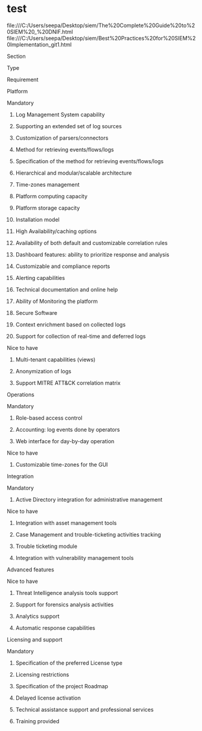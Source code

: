 # test
file:///C:/Users/seepa/Desktop/siem/The%20Complete%20Guide%20to%20SIEM%20_%20DNIF.html
file:///C:/Users/seepa/Desktop/siem/Best%20Practices%20for%20SIEM%20Implementation_git1.html

Section

Type

Requirement

Platform

Mandatory

1) Log Management System capability

2) Supporting an extended set of log sources

3) Customization of parsers/connectors

4) Method for retrieving events/flows/logs

5) Specification of the method for retrieving events/flows/logs

6) Hierarchical and modular/scalable architecture

7) Time-zones management

8) Platform computing capacity

9) Platform storage capacity

10) Installation model

11) High Availability/caching options

12) Availability of both default and customizable correlation rules

13) Dashboard features: ability to prioritize response and analysis

14) Customizable and compliance reports

15) Alerting capabilities

16) Technical documentation and online help

17) Ability of Monitoring the platform

18) Secure Software

19) Context enrichment based on collected logs

20) Support for collection of real-time and deferred logs

Nice to have

1) Multi-tenant capabilities (views)

2) Anonymization of logs

3) Support MITRE ATT&CK correlation matrix

Operations

Mandatory

1) Role-based access control

2) Accounting: log events done by operators

3) Web interface for day-by-day operation

Nice to have

1) Customizable time-zones for the GUI

Integration

Mandatory

1) Active Directory integration for administrative management

Nice to have

1) Integration with asset management tools

2) Case Management and trouble-ticketing activities tracking

3) Trouble ticketing module

4) Integration with vulnerability management tools

Advanced features

Nice to have

1) Threat Intelligence analysis tools support

2) Support for forensics analysis activities

3) Analytics support

4) Automatic response capabilities

Licensing and support

Mandatory

1) Specification of the preferred License type

2) Licensing restrictions

3) Specification of the project Roadmap

4) Delayed license activation

5) Technical assistance support and professional services

6) Training provided
